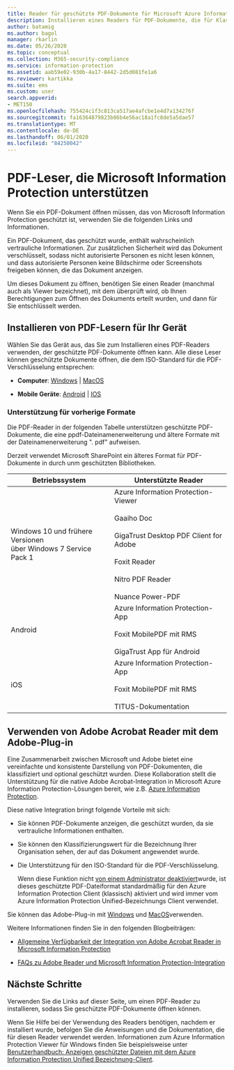```yaml
---
title: Reader für geschützte PDF-Dokumente für Microsoft Azure Information Protection
description: Installieren eines Readers für PDF-Dokumente, die für Klassifizierung und Schutz bezeichnet werden
author: batamig
ms.author: bagol
manager: rkarlin
ms.date: 05/26/2020
ms.topic: conceptual
ms.collection: M365-security-compliance
ms.service: information-protection
ms.assetid: aab59e02-930b-4a17-8442-2d5d081fe1a6
ms.reviewer: kartikka
ms.suite: ems
ms.custom: user
search.appverid:
- MET150
ms.openlocfilehash: 755424c1f3c813ca517ae4afcbe1e4d7a134276f
ms.sourcegitcommit: fa16364879823b86b4e56ac18a1fc8de5a5dae57
ms.translationtype: MT
ms.contentlocale: de-DE
ms.lasthandoff: 06/01/2020
ms.locfileid: "84250042"
---
```

# <a name="pdf-readers-that-support-microsoft-information-protection"></a>PDF-Leser, die Microsoft Information Protection unterstützen

Wenn Sie ein PDF-Dokument öffnen müssen, das von Microsoft Information Protection geschützt ist, verwenden Sie die folgenden Links und Informationen.

Ein PDF-Dokument, das geschützt wurde, enthält wahrscheinlich vertrauliche Informationen. Zur zusätzlichen Sicherheit wird das Dokument verschlüsselt, sodass nicht autorisierte Personen es nicht lesen können, und dass autorisierte Personen keine Bildschirme oder Screenshots freigeben können, die das Dokument anzeigen. 

Um dieses Dokument zu öffnen, benötigen Sie einen Reader (manchmal auch als Viewer bezeichnet), mit dem überprüft wird, ob Ihnen Berechtigungen zum Öffnen des Dokuments erteilt wurden, und dann für Sie entschlüsselt werden.

## <a name="install-pdf-readers-for-your-device"></a>Installieren von PDF-Lesern für Ihr Gerät

Wählen Sie das Gerät aus, das Sie zum Installieren eines PDF-Readers verwenden, der geschützte PDF-Dokumente öffnen kann. Alle diese Leser können geschützte Dokumente öffnen, die dem ISO-Standard für die PDF-Verschlüsselung entsprechen:

- **Computer**: [Windows](protected-pdf-readers-windows.md)  |  [MacOS](protected-pdf-readers-mac.md)

- **Mobile Geräte**: [Android](protected-pdf-readers-android.md)  |  [IOS](protected-pdf-readers-ios.md)

### <a name="support-for-previous-formats"></a>Unterstützung für vorherige Formate

Die PDF-Reader in der folgenden Tabelle unterstützen geschützte PDF-Dokumente, die eine ppdf-Dateinamenerweiterung und ältere Formate mit der Dateinamenerweiterung ". pdf" aufweisen. 

Derzeit verwendet Microsoft SharePoint ein älteres Format für PDF-Dokumente in durch unm geschützten Bibliotheken.


|Betriebssystem|Unterstützte Reader|
|----------------|-----------------------------------|
|Windows 10 und frühere Versionen<br />über Windows 7 Service Pack 1|Azure Information Protection-Viewer<br /><br />Gaaiho Doc<br /><br />GigaTrust Desktop PDF Client for Adobe<br /><br />Foxit Reader<br /><br />Nitro PDF Reader<br /><br /> Nuance Power-PDF|
|Android|Azure Information Protection-App<br /><br />Foxit MobilePDF mit RMS<br /><br />GigaTrust App für Android|
|iOS|Azure Information Protection-App<br /><br />Foxit MobilePDF mit RMS<br /><br />TITUS-Dokumentation|

## <a name="using-adobe-acrobat-reader-with-the-adobe-plug-in"></a>Verwenden von Adobe Acrobat Reader mit dem Adobe-Plug-in

Eine Zusammenarbeit zwischen Microsoft und Adobe bietet eine vereinfachte und konsistente Darstellung von PDF-Dokumenten, die klassifiziert und optional geschützt wurden. Diese Kollaboration stellt die Unterstützung für die native Adobe Acrobat-Integration in Microsoft Azure Information Protection-Lösungen bereit, wie z.B. [Azure Information Protection](../what-is-information-protection.md). 

Diese native Integration bringt folgende Vorteile mit sich:

- Sie können PDF-Dokumente anzeigen, die geschützt wurden, da sie vertrauliche Informationen enthalten.

- Sie können den Klassifizierungswert für die Bezeichnung Ihrer Organisation sehen, der auf das Dokument angewendet wurde.

- Die Unterstützung für den ISO-Standard für die PDF-Verschlüsselung.
    
    Wenn diese Funktion nicht [von einem Administrator deaktiviert](client-admin-guide-customizations.md#dont-protect-pdf-files-by-using-the-iso-standard-for-pdf-encryption)wurde, ist dieses geschützte PDF-Dateiformat standardmäßig für den Azure Information Protection Client (klassisch) aktiviert und wird immer vom Azure Information Protection Unified-Bezeichnungs Client verwendet.

Sie können das Adobe-Plug-in mit [Windows](protected-pdf-readers-windows.md) und [MacOS](protected-pdf-readers-mac.md)verwenden.

Weitere Informationen finden Sie in den folgenden Blogbeiträgen: 

- [Allgemeine Verfügbarkeit der Integration von Adobe Acrobat Reader in Microsoft Information Protection](https://techcommunity.microsoft.com/t5/Azure-Information-Protection/General-Availability-of-Adobe-Acrobat-Reader-Integration-with/ba-p/298396)

- [FAQs zu Adobe Reader und Microsoft Information Protection-Integration](https://techcommunity.microsoft.com/t5/Microsoft-Information-Protection/Adobe-reader-and-Microsoft-Information-Protection-integration/ba-p/482219)

## <a name="next-steps"></a>Nächste Schritte

Verwenden Sie die Links auf dieser Seite, um einen PDF-Reader zu installieren, sodass Sie geschützte PDF-Dokumente öffnen können.

Wenn Sie Hilfe bei der Verwendung des Readers benötigen, nachdem er installiert wurde, befolgen Sie die Anweisungen und die Dokumentation, die für diesen Reader verwendet werden. Informationen zum Azure Information Protection Viewer für Windows finden Sie beispielsweise unter [Benutzerhandbuch: Anzeigen geschützter Dateien mit dem Azure Information Protection Unified Bezeichnung-Client](clientv2-view-use-files.md).
